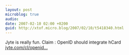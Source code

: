 ```yaml
---
layout: post
microblog: true
audio: 
date: 2007-02-10 02:00 +0200
guid: http://xtof.micro.blog/2007/02/10/t5418340.html
---
```

Jyte is really fun. Claim : OpenID should integrate hCard [jyte.com/cl/openid...](http://jyte.com/cl/openid-should-integrate-hcard-2)
